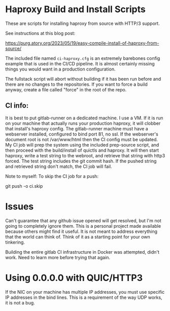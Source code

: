 # Haproxy Build and Install Scripts

These are scripts for installing haproxy from source with HTTP/3 support.

See instructions at this blog post:

https://purg.atory.org/2023/05/19/easy-compile-install-of-haproxy-from-source/

The included file named `ci-haproxy.cfg` is an extremely barebones config
example that is used in the CI/CD pipeline.  It is almost certainly missing
things you would want in a production configuration.

The fullstack script will abort without building if it has been run before
and there are no changes to the repositories.  If you want to force a build
anyway, create a file called "force" in the root of the repo.

## CI info:

It is best to put gitlab-runner on a dedicated machine.  I use a VM.  If it
is run on your machine that actually runs your production haproxy, it will
clobber that install's haproxy config.  The gitlab-runner machine must have
a webserver installed, configured to bind port 81, no ssl.  If the webserver's
document root is not /var/www/html then the CI config must be updated. My CI
job will prep the system using the included prep-source script, and then
proceed with the build/install of quictls and haproxy.  It will then start
haproxy, write a test string to the webroot, and retrieve that string with
http3 forced.  The test string includes the git commit hash.  If the pushed
string and retrieved string don't match, the CI job will fail.

Note to myself: To skip the CI job for a push:

git push -o ci.skip

# Issues

Can't guarantee that any github issue opened will get resolved, but I'm not
going to completely ignore them.  This is a personal project made available
because others might find it useful.  It is not meant to address everything
that the world can think of.  Think of it as a starting point for your own
tinkering.

Building the entire gitlab CI infrastructure in Docker was attempted, didn't
work.  Need to learn more before trying that again.

# Using 0.0.0.0 with QUIC/HTTP3

If the NIC on your machine has multiple IP addresses, you must use specific
IP addresses in the bind lines.  This is a requirement of the way UDP works,
it is not a bug.
